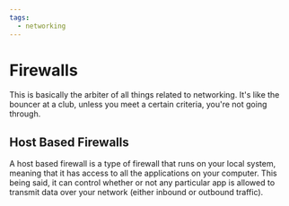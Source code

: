 ```yaml
---
tags:
  - networking
---
```

# Firewalls

This is basically the arbiter of all things related to networking. It's like the bouncer at a club, unless you meet a certain criteria, you're not going through.

## Host Based Firewalls

A host based firewall is a type of firewall that runs on your local system, meaning that it has access to all the applications on your computer. This being said, it can control whether or not any particular app is allowed to transmit data over your network (either inbound or outbound traffic).
